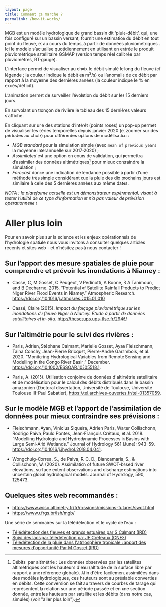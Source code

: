 ```yaml
---
layout: page
title: Comment ça marche ?
permalink: /how-it-works/
---
```


MGB est un modèle hydrologique de grand bassin dit ‘pluie-débit’, qui, une fois configuré sur un bassin versant, fournit une estimation du débit en tout point du fleuve, et au cours du temps,  à partir de données pluviométriques . Ici le modèle s’actualise quotidiennement en utilisant en entrée le produit pluviométrique satellitaire GSMAP (version temps réel calibrée par pluviomètres, RT-gauge).

L'interface permet de visualiser au choix  le débit simulé le long du fleuve (cf légende ; la couleur indique le débit en m<sup>3</sup>/s)  ou l’anomalie de ce débit par rapport à la moyenne des dernières années (la couleur indique le  % en excès/déficit).

L’animation permet de surveiller l’évolution du débit sur les 15 derniers jours.

En survolant un tronçon de rivière le tableau des 15 dernières valeurs s’affiche.

En cliquant sur une des stations d’intérêt (points roses) un pop-up permet de visualiser les séries temporelles depuis janvier 2020 (et zoomer sur des périodes au choix) pour différentes options de modélisation :
* _MGB standard_ pour la simulation simple (avec `mean of previous years` la moyenne interannuelle  sur 2017-2020) ;
* _Assimilated_ est une option en cours de validation, qui permettra d’assimiler des données altimétriques[^1] pour mieux contraindre la simulation ;
* _Forecast_ donne une indication de tendance possible à partir d‘une méthode très simple considérant que la pluie des dix prochains jours est similaire à celle des 5 dernières années aux même dates.

_NOTA : la plateforme actuelle est un démonstrateur expérimental, visant à tester l’utilité de ce type d’information et n‘a pas valeur de prévision opérationnelle !_

[^1]: Débits  par altimétrie : Les données observées par les satellites altimétriques sont les hauteurs d'eau (altitude de la surface libre par rapport à une référence globale). Afin d'être facilement assimilées dans des modèles hydrologiques, ces hauteurs sont au préalable converties en débits. Cette conversion se fait au travers de courbes de tarage qui représentent la relation sur une période passée et en une section donnée, entre les hauteurs par satellite et les débits (dans notre cas, simulés) (voir "aller plus loin").

# Aller plus loin

Pour en savoir plus sur la science et les enjeux opérationnels de l’hydrologie spatiale nous  vous invitons à consulter quelques  articles récents et sites web - et n’hésitez pas à nous contacter !

## Sur l’apport des mesure spatiales de pluie pour comprendre et prévoir les inondations à Niamey :

* <a name="casse_2015"></a>Casse, C, M Gosset, C Peugeot, V Pedinotti, A Boone, B A Tanimoun, and B Decharme. 2015. “Potential of Satellite Rainfall Products to Predict Niger River Flood Events in Niamey.” Atmospheric Research. <https://doi.org/10.1016/j.atmosres.2015.01.010>

* Cassé, Claire (2015). _Impact du forçage pluviométrique sur les inondations du fleuve Niger à Niamey. Etude à partir de données satellitaires et in-situ_. <http://thesesups.ups-tlse.fr/2946/>

## Sur l’altimétrie pour le suivi des rivières :

* Paris, Adrien, Stéphane Calmant, Marielle Gosset, Ayan Fleischmann, Taina Conchy, Jean-Pierre Bricquet, Pierre-André Garambois, et al. 2020. “Monitoring Hydrological Variables from Remote Sensing and Modelling in the Congo River Basin,” December. <https://doi.org/10.1002/ESSOAR.10505518.1>.

* Paris, A. (2015). Utilisation conjointe de données d'altimétrie satellitaire et de modélisation pour le calcul des débits distribués dans le bassin amazonien (Doctoral dissertation, Université de Toulouse, Université Toulouse III-Paul Sabatier), <https://tel.archives-ouvertes.fr/tel-01357059>.

## Sur le modèle MGB et l’apport de l’assimilation de données pour mieux contraindre ses prévisions :

* <a name="Fleichmann_2018"></a>Fleischmann, Ayan, Vinícius Siqueira, Adrien Paris, Walter Collischonn, Rodrigo Paiva, Paulo Pontes, Jean-François Crétaux, et al. 2018. “Modelling Hydrologic and Hydrodynamic Processes in Basins with Large Semi-Arid Wetlands.” Journal of Hydrology 561 (June): 943–59. <https://doi.org/10.1016/j.jhydrol.2018.04.041>.

* <a name="wongchuig_2020"></a>Wongchuig-Correa, S., de Paiva, R. C. D., Biancamaria, S., & Collischonn, W. (2020). Assimilation of future SWOT-based river elevations, surface extent observations and discharge estimations into uncertain global hydrological models. Journal of Hydrology, 590, 125473.

## Quelques sites web recommandés :

* <https://www.aviso.altimetry.fr/fr/missions/missions-futures/swot.html>
* <https://www.ufrgs.br/lsh/mgb/>

Une série de séminaires sur la télédétection et le cycle de l’eau :
* [Télédétection des fleuves et grands estuaires par S Calmant (IRD)](https://www.college-de-france.fr/site/edouard-bard/symposium-2019-06-21-14h45.htm)
* [Suivi des lacs par télédétection par JF Creteaux (CNES)](https://www.college-de-france.fr/site/edouard-bard/symposium-2019-06-21-11h15.htm)
* [Télédétection de la pluie dans l'atmosphère tropicale : apport des mesures d'opportunité
Par M Gosset (IRD)](https://www.college-de-france.fr/site/edouard-bard/symposium-2019-06-21-10h30.htm)

